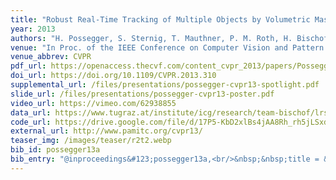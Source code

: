 ```yaml
---
title: "Robust Real-Time Tracking of Multiple Objects by Volumetric Mass Densities"
year: 2013
authors: "H. Possegger, S. Sternig, T. Mauthner, P. M. Roth, H. Bischof"
venue: "In Proc. of the IEEE Conference on Computer Vision and Pattern Recognition"
venue_abbrev: CVPR
pdf_url: https://openaccess.thecvf.com/content_cvpr_2013/papers/Possegger_Robust_Real-Time_Tracking_2013_CVPR_paper.pdf
doi_url: https://doi.org/10.1109/CVPR.2013.310
supplemental_url: /files/presentations/possegger-cvpr13-spotlight.pdf
slide_url: /files/presentations/possegger-cvpr13-poster.pdf
video_url: https://vimeo.com/62938855
data_url: https://www.tugraz.at/institute/icg/research/team-bischof/lrs/downloads/lab6/
code_url: https://drive.google.com/file/d/17P5-KbD2xlBs4jAA8Rh_rh5jLSxdKcUp/view?usp=sharing
external_url: http://www.pamitc.org/cvpr13/
teaser_img: /images/teaser/r2t2.webp
bib_id: possegger13a
bib_entry: "@inproceedings&#123;possegger13a,<br/>&nbsp;&nbsp;title = &#123;&#123;Robust Real-Time Tracking of Multiple Objects by Volumetric Mass Densities&#125;&#125;,<br/>&nbsp;&nbsp;author = &#123;Horst Possegger and Sabine Sternig and Thomas Mauthner and Peter M. Roth and Horst Bischof&#125;,<br/>&nbsp;&nbsp;booktitle = &#123;Proc. of the IEEE Conference on Computer Vision and Pattern Recognition (CVPR)&#125;,<br/>&nbsp;&nbsp;year = &#123;2013&#125;<br/>&#125;"
---
```

